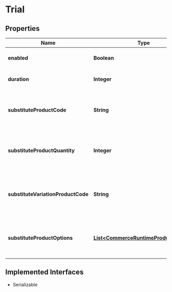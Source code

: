 

# Trial


## Properties

| Name | Type | Description | Notes |
|------------ | ------------- | ------------- | -------------|
|**enabled** | **Boolean** | Indicates if the trial is enabled |  [optional] |
|**duration** | **Integer** | Trial duration in days |  [optional] |
|**substituteProductCode** | **String** | Product code to substitute once the trial period is finished. |  [optional] |
|**substituteProductQuantity** | **Integer** | Product quantity to substitute once the trail period is finished. |  [optional] |
|**substituteVariationProductCode** | **String** | Variation product code to substitute once the trail period is finished. |  [optional] |
|**substituteProductOptions** | [**List&lt;CommerceRuntimeProductOption&gt;**](CommerceRuntimeProductOption.md) | Configurable Options to substitute once the trial period is finished. |  [optional] |


## Implemented Interfaces

* Serializable


